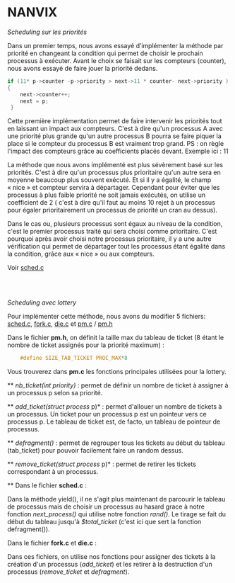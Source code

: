 NANVIX
=====================


_Scheduling sur les priorités_

Dans un premier temps, nous avons essayé d’implémenter la méthode par priorité en changeant la condition qui permet de choisir le prochain processus à exécuter. 
Avant le choix se faisait sur les compteurs (counter), nous avons essayé de faire jouer la priorité dedans.

```C
if (11* p->counter -p->priority > next->11 * counter- next->priority )
{
	next->counter++;
 	next = p;
 }
```

Cette première implémentation permet de faire intervenir les priorités tout en laissant un impact aux compteurs. C'est à dire qu'un processus A avec une priorité plus grande qu'un autre processus B pourra se faire piquer la place si le compteur du processus B est vraiment trop grand. 
PS : on règle l'impact des compteurs grâce au coefficients placés devant. Exemple ici : 11


La méthode que nous avons implémenté est plus sévèrement basé sur les priorités. C'est à dire qu'un processus plus prioritaire qu'un autre sera en moyenne beaucoup plus souvent exécuté. Et si il y a égalité, le champ « nice » et compteur servira à départager.
Cependant pour éviter que les processus à plus faible priorité ne soit jamais exécutés, on utilise un coefficient de 2 ( c'est à dire qu'il faut  au moins 10 rejet à un processus pour égaler prioritairement un processus de priorité un cran au dessus).

Dans le cas ou, plusieurs processus sont égaux au niveau de la condition, c'est le premier processus traité qui sera choisi comme prioritaire.
C'est pourquoi après avoir choisi notre processus prioritaire, il y a une autre vérification qui permet de départager tout les processus étant égalité dans la condition, grâce aux « nice » ou aux compteurs.

Voir [sched.c](sched/sched.c)

 
</br></br>

_Scheduling avec lottery_

Pour implémenter cette méthode, nous avons du modifier 5 fichiers: [sched.c](nanvix/srv/kernel/pm/sched.c), [fork.c](nanvix/src/kernel/sys/fork.c), [die.c](nanvix/srv/kernel/pm/die.c) et [pm.c](nanvix/srv/kernel/pm/pm.c) / [pm.h](nanvix/include/nanvix/pm.h)

Dans le fichier **pm.h**, on définit la taille max du tableau de ticket (8 étant le nombre de ticket assignés pour la priorité maximum) :
```C
	#define SIZE_TAB_TICKET PROC_MAX*8
```
Vous trouverez dans **pm.c** les fonctions principales utilisées pour la lottery.

** *nb_ticket(int priority)* : permet de définir un nombre de ticket à assigner à un processus p selon sa priorité.

** *add_ticket(struct process* p)* : permet d'allouer un nombre de tickets à un processus. Un ticket pour un processus p est un pointeur vers ce processus p. Le tableau de ticket est, de facto, un tableau de pointeur de processus.

** *defragment()* : permet de regrouper tous les tickets au début du tableau (tab_ticket) pour pouvoir facilement faire un random dessus.

** *remove_ticket(struct process* p)* : permet de retirer les tickets correspondant à un processus.

** Dans le fichier **sched.c** :

Dans la méthode yield(), il ne s'agit plus maintenant de parcourir le tableau de processus mais de choisir un processus au hasard grace à notre fonction *next_process()* qui utilise notre fonction *rand()*. Le tirage se fait du début du tableau jusqu'à *$total_ticket* (c'est ici que sert la fonction defragment()).

Dans le fichier **fork.c** et **die.c** :

Dans ces fichiers, on utilise nos fonctions pour assigner des tickets à la création d'un processus (*add_ticket*) et les retirer à la destruction d'un processus (*remove_ticket* et *defragment*).

  

